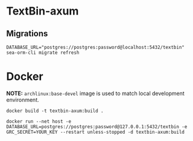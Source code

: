 # TextBin-axum

## Migrations

```
DATABASE_URL="postgres://postgres:password@localhost:5432/textbin" sea-orm-cli migrate refresh
```

# Docker

**NOTE:** `archlinux:base-devel` image is used to match local development environment.

```
docker build -t textbin-axum:build .
```

```
docker run --net host -e DATABASE_URL=postgres://postgres:password@127.0.0.1:5432/textbin -e GRC_SECRET=YOUR_KEY --restart unless-stopped -d textbin-axum:build
```

